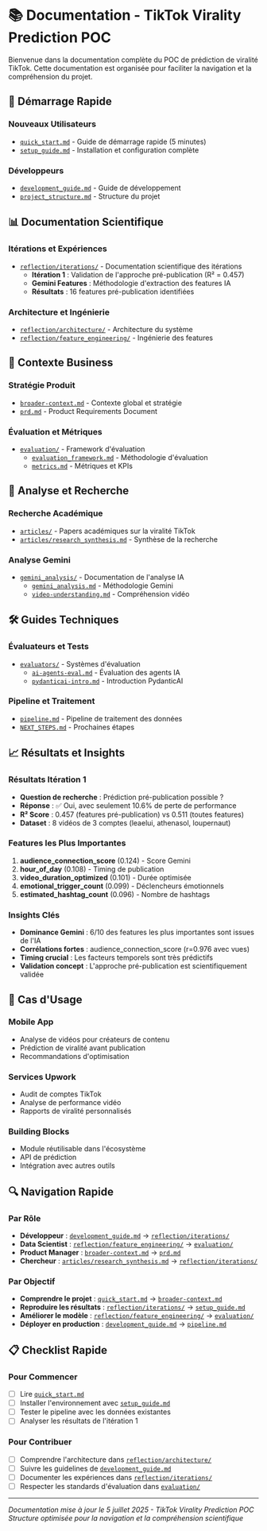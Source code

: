 # 📚 Documentation - TikTok Virality Prediction POC

Bienvenue dans la documentation complète du POC de prédiction de viralité TikTok. Cette documentation est organisée pour faciliter la navigation et la compréhension du projet.

## 🚀 Démarrage Rapide

### **Nouveaux Utilisateurs**

- [`quick_start.md`](./quick_start.md) - Guide de démarrage rapide (5 minutes)
- [`setup_guide.md`](./setup_guide.md) - Installation et configuration complète

### **Développeurs**

- [`development_guide.md`](./development_guide.md) - Guide de développement
- [`project_structure.md`](./project_structure.md) - Structure du projet

## 📊 Documentation Scientifique

### **Itérations et Expériences**

- [`reflection/iterations/`](./reflection/iterations/) - Documentation scientifique des itérations
  - **Itération 1** : Validation de l'approche pré-publication (R² = 0.457)
  - **Gemini Features** : Méthodologie d'extraction des features IA
  - **Résultats** : 16 features pré-publication identifiées

### **Architecture et Ingénierie**

- [`reflection/architecture/`](./reflection/architecture/) - Architecture du système
- [`reflection/feature_engineering/`](./reflection/feature_engineering/) - Ingénierie des features

## 🎯 Contexte Business

### **Stratégie Produit**

- [`broader-context.md`](./broader-context.md) - Contexte global et stratégie
- [`prd.md`](./prd.md) - Product Requirements Document

### **Évaluation et Métriques**

- [`evaluation/`](./evaluation/) - Framework d'évaluation
  - [`evaluation_framework.md`](./evaluation/evaluation_framework.md) - Méthodologie d'évaluation
  - [`metrics.md`](./evaluation/metrics.md) - Métriques et KPIs

## 🔬 Analyse et Recherche

### **Recherche Académique**

- [`articles/`](./articles/) - Papers académiques sur la viralité TikTok
- [`articles/research_synthesis.md`](./articles/research_synthesis.md) - Synthèse de la recherche

### **Analyse Gemini**

- [`gemini_analysis/`](./gemini_analysis/) - Documentation de l'analyse IA
  - [`gemini_analysis.md`](./gemini_analysis/gemini_analysis.md) - Méthodologie Gemini
  - [`video-understanding.md`](./gemini_analysis/video-understanding.md) - Compréhension vidéo

## 🛠️ Guides Techniques

### **Évaluateurs et Tests**

- [`evaluators/`](./evaluators/) - Systèmes d'évaluation
  - [`ai-agents-eval.md`](./evaluators/ai-agents-eval.md) - Évaluation des agents IA
  - [`pydanticai-intro.md`](./evaluators/pydanticai-intro.md) - Introduction PydanticAI

### **Pipeline et Traitement**

- [`pipeline.md`](./pipeline.md) - Pipeline de traitement des données
- [`NEXT_STEPS.md`](./NEXT_STEPS.md) - Prochaines étapes

## 📈 Résultats et Insights

### **Résultats Itération 1**

- **Question de recherche** : Prédiction pré-publication possible ?
- **Réponse** : ✅ Oui, avec seulement 10.6% de perte de performance
- **R² Score** : 0.457 (features pré-publication) vs 0.511 (toutes features)
- **Dataset** : 8 vidéos de 3 comptes (leaelui, athenasol, loupernaut)

### **Features les Plus Importantes**

1. **audience_connection_score** (0.124) - Score Gemini
2. **hour_of_day** (0.108) - Timing de publication
3. **video_duration_optimized** (0.101) - Durée optimisée
4. **emotional_trigger_count** (0.099) - Déclencheurs émotionnels
5. **estimated_hashtag_count** (0.096) - Nombre de hashtags

### **Insights Clés**

- **Dominance Gemini** : 6/10 des features les plus importantes sont issues de l'IA
- **Corrélations fortes** : audience_connection_score (r=0.976 avec vues)
- **Timing crucial** : Les facteurs temporels sont très prédictifs
- **Validation concept** : L'approche pré-publication est scientifiquement validée

## 🎯 Cas d'Usage

### **Mobile App**

- Analyse de vidéos pour créateurs de contenu
- Prédiction de viralité avant publication
- Recommandations d'optimisation

### **Services Upwork**

- Audit de comptes TikTok
- Analyse de performance vidéo
- Rapports de viralité personnalisés

### **Building Blocks**

- Module réutilisable dans l'écosystème
- API de prédiction
- Intégration avec autres outils

## 🔍 Navigation Rapide

### **Par Rôle**

- **Développeur** : [`development_guide.md`](./development_guide.md) → [`reflection/iterations/`](./reflection/iterations/)
- **Data Scientist** : [`reflection/feature_engineering/`](./reflection/feature_engineering/) → [`evaluation/`](./evaluation/)
- **Product Manager** : [`broader-context.md`](./broader-context.md) → [`prd.md`](./prd.md)
- **Chercheur** : [`articles/research_synthesis.md`](./articles/research_synthesis.md) → [`reflection/iterations/`](./reflection/iterations/)

### **Par Objectif**

- **Comprendre le projet** : [`quick_start.md`](./quick_start.md) → [`broader-context.md`](./broader-context.md)
- **Reproduire les résultats** : [`reflection/iterations/`](./reflection/iterations/) → [`setup_guide.md`](./setup_guide.md)
- **Améliorer le modèle** : [`reflection/feature_engineering/`](./reflection/feature_engineering/) → [`evaluation/`](./evaluation/)
- **Déployer en production** : [`development_guide.md`](./development_guide.md) → [`pipeline.md`](./pipeline.md)

## 📋 Checklist Rapide

### **Pour Commencer**

- [ ] Lire [`quick_start.md`](./quick_start.md)
- [ ] Installer l'environnement avec [`setup_guide.md`](./setup_guide.md)
- [ ] Tester le pipeline avec les données existantes
- [ ] Analyser les résultats de l'itération 1

### **Pour Contribuer**

- [ ] Comprendre l'architecture dans [`reflection/architecture/`](./reflection/architecture/)
- [ ] Suivre les guidelines de [`development_guide.md`](./development_guide.md)
- [ ] Documenter les expériences dans [`reflection/iterations/`](./reflection/iterations/)
- [ ] Respecter les standards d'évaluation dans [`evaluation/`](./evaluation/)

---

_Documentation mise à jour le 5 juillet 2025 - TikTok Virality Prediction POC_
_Structure optimisée pour la navigation et la compréhension scientifique_
